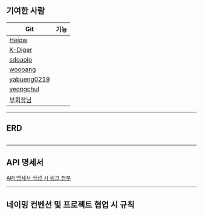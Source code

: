## 기여한 사람

| Git                                           | 기능  |
|-----------------------------------------------|-----|
| [Hejow](https://github.com/Hejow)             ||
| [K-Diger](https://github.com/K-Diger)         |     |
| [sdoaolo](https://github.com/sdoaolo)         |     |
| [woooang](https://github.com/wooang)          |     |
| [yabueng0219](https://github.com/yabueng0219) |     |
| [yeongchul](https://github.com/yeongchul)     |     |
| [부회장님](https://github.com/???)                |     |


---

## ERD

![]()

---

## API 명세서

[API 명세서 작성 시 링크 첨부]()

---

## 네이밍 컨벤션 및 프로젝트 협업 시 규칙


